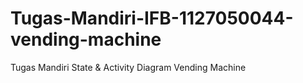 Tugas-Mandiri-IFB-1127050044-vending-machine
============================================

Tugas Mandiri State &amp; Activity Diagram Vending Machine
